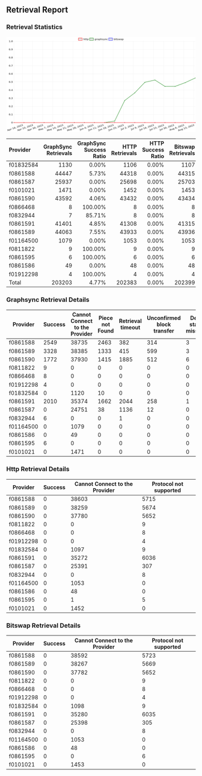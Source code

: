 ## Retrieval Report
### Retrieval Statistics
<img src="https://raw.githubusercontent.com/data-preservation-programs/filplus-checker-assets/main/filecoin-project/filecoin-plus-large-datasets/issues/260/1691979402890.png"/>

| Provider  | GraphSync Retrievals | GraphSync Success Ratio | HTTP Retrievals | HTTP Success Ratio | Bitswap Retrievals | Bitswap Success Ratio |
| :-------- | -------------------: | ----------------------: | --------------: | -----------------: | -----------------: | --------------------: |
| f01832584 |                 1130 |                   0.00% |            1106 |              0.00% |               1107 |                 0.00% |
| f0861588  |                44447 |                   5.73% |           44318 |              0.00% |              44315 |                 0.00% |
| f0861587  |                25937 |                   0.00% |           25698 |              0.00% |              25703 |                 0.00% |
| f0101021  |                 1471 |                   0.00% |            1452 |              0.00% |               1453 |                 0.00% |
| f0861590  |                43592 |                   4.06% |           43432 |              0.00% |              43434 |                 0.00% |
| f0866468  |                    8 |                 100.00% |               8 |              0.00% |                  8 |                 0.00% |
| f0832944  |                    7 |                  85.71% |               8 |              0.00% |                  8 |                 0.00% |
| f0861591  |                41401 |                   4.85% |           41308 |              0.00% |              41315 |                 0.00% |
| f0861589  |                44063 |                   7.55% |           43933 |              0.00% |              43936 |                 0.00% |
| f01164500 |                 1079 |                   0.00% |            1053 |              0.00% |               1053 |                 0.00% |
| f0811822  |                    9 |                 100.00% |               9 |              0.00% |                  9 |                 0.00% |
| f0861595  |                    6 |                 100.00% |               6 |              0.00% |                  6 |                 0.00% |
| f0861586  |                   49 |                   0.00% |              48 |              0.00% |                 48 |                 0.00% |
| f01912298 |                    4 |                 100.00% |               4 |              0.00% |                  4 |                 0.00% |
| Total     |               203203 |                   4.77% |          202383 |              0.00% |             202399 |                 0.00% |

### Graphsync Retrieval Details
| Provider  | Success | Cannot Connect to the Provider | Piece not Found | Retrieval timeout | Unconfirmed block transfer | Deal state missing | Retrieval rejected |
| --------- | ------- | ------------------------------ | --------------- | ----------------- | -------------------------- | ------------------ | ------------------ |
| f0861588  | 2549    | 38735                          | 2463            | 382               | 314                        | 3                  | 1                  |
| f0861589  | 3328    | 38385                          | 1333            | 415               | 599                        | 3                  | 0                  |
| f0861590  | 1772    | 37930                          | 1415            | 1885              | 512                        | 6                  | 72                 |
| f0811822  | 9       | 0                              | 0               | 0                 | 0                          | 0                  | 0                  |
| f0866468  | 8       | 0                              | 0               | 0                 | 0                          | 0                  | 0                  |
| f01912298 | 4       | 0                              | 0               | 0                 | 0                          | 0                  | 0                  |
| f01832584 | 0       | 1120                           | 10              | 0                 | 0                          | 0                  | 0                  |
| f0861591  | 2010    | 35374                          | 1662            | 2044              | 258                        | 1                  | 52                 |
| f0861587  | 0       | 24751                          | 38              | 1136              | 12                         | 0                  | 0                  |
| f0832944  | 6       | 0                              | 0               | 1                 | 0                          | 0                  | 0                  |
| f01164500 | 0       | 1079                           | 0               | 0                 | 0                          | 0                  | 0                  |
| f0861586  | 0       | 49                             | 0               | 0                 | 0                          | 0                  | 0                  |
| f0861595  | 6       | 0                              | 0               | 0                 | 0                          | 0                  | 0                  |
| f0101021  | 0       | 1471                           | 0               | 0                 | 0                          | 0                  | 0                  |

### Http Retrieval Details
| Provider  | Success | Cannot Connect to the Provider | Protocol not supported |
| --------- | ------- | ------------------------------ | ---------------------- |
| f0861588  | 0       | 38603                          | 5715                   |
| f0861589  | 0       | 38259                          | 5674                   |
| f0861590  | 0       | 37780                          | 5652                   |
| f0811822  | 0       | 0                              | 9                      |
| f0866468  | 0       | 0                              | 8                      |
| f01912298 | 0       | 0                              | 4                      |
| f01832584 | 0       | 1097                           | 9                      |
| f0861591  | 0       | 35272                          | 6036                   |
| f0861587  | 0       | 25391                          | 307                    |
| f0832944  | 0       | 0                              | 8                      |
| f01164500 | 0       | 1053                           | 0                      |
| f0861586  | 0       | 48                             | 0                      |
| f0861595  | 0       | 1                              | 5                      |
| f0101021  | 0       | 1452                           | 0                      |

### Bitswap Retrieval Details
| Provider  | Success | Cannot Connect to the Provider | Protocol not supported |
| --------- | ------- | ------------------------------ | ---------------------- |
| f0861588  | 0       | 38592                          | 5723                   |
| f0861589  | 0       | 38267                          | 5669                   |
| f0861590  | 0       | 37782                          | 5652                   |
| f0811822  | 0       | 0                              | 9                      |
| f0866468  | 0       | 0                              | 8                      |
| f01912298 | 0       | 0                              | 4                      |
| f01832584 | 0       | 1098                           | 9                      |
| f0861591  | 0       | 35280                          | 6035                   |
| f0861587  | 0       | 25398                          | 305                    |
| f0832944  | 0       | 0                              | 8                      |
| f01164500 | 0       | 1053                           | 0                      |
| f0861586  | 0       | 48                             | 0                      |
| f0861595  | 0       | 0                              | 6                      |
| f0101021  | 0       | 1453                           | 0                      |

